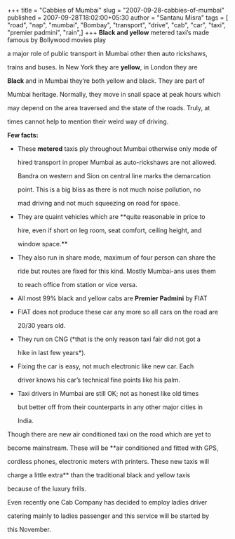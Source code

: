 +++
title = "Cabbies of Mumbai"
slug = "2007-09-28-cabbies-of-mumbai"
published = 2007-09-28T18:02:00+05:30
author = "Santanu Misra"
tags = [ "road", "nap", "mumbai", "Bombay", "transport", "drive", "cab", "car", "taxi", "premier padmini", "rain",]
+++
**Black and yellow** metered taxi’s made famous by Bollywood movies play

a major role of public transport in Mumbai other then auto rickshaws,

trains and buses. In New York they are **yellow**, in London they are

**Black** and in Mumbai they’re both yellow and black. They are part of

Mumbai heritage. Normally, they move in snail space at peak hours which

may depend on the area traversed and the state of the roads. Truly, at

times cannot help to mention their weird way of driving.



**Few facts:**



-   These **metered** taxis ply throughout Mumbai otherwise only mode of

    hired transport in proper Mumbai as auto-rickshaws are not allowed.

    Bandra on western and Sion on central line marks the demarcation

    point. This is a big bliss as there is not much noise pollution, no

    mad driving and not much squeezing on road for space.

-   They are quaint vehicles which are **quite reasonable in price to

    hire, even if short on leg room, seat comfort, ceiling height, and

    window space.**

-   They also run in share mode, maximum of four person can share the

    ride but routes are fixed for this kind. Mostly Mumbai-ans uses them

    to reach office from station or vice versa.

-   All most 99% black and yellow cabs are **Premier Padmini** by FIAT

-   FIAT does not produce these car any more so all cars on the road are

    20/30 years old.

-   They run on CNG (*that is the only reason taxi fair did not got a

    hike in last few years*).

-   Fixing the car is easy, not much electronic like new car. Each

    driver knows his car’s technical fine points like his palm.

-   Taxi drivers in Mumbai are still OK; not as honest like old times

    but better off from their counterparts in any other major cities in

    India.



Though there are new air conditioned taxi on the road which are yet to

become mainstream. These will be **air conditioned and fitted with GPS,

cordless phones, electronic meters with printers. These new taxis will

charge a little extra** than the traditional black and yellow taxis

because of the luxury frills.



Even recently one Cab Company has decided to employ ladies driver

catering mainly to ladies passenger and this service will be started by

this November.
